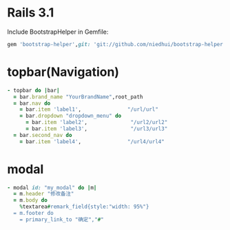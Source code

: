 # Rails 3.1
Include BootstrapHelper in Gemfile:

``` ruby
gem 'bootstrap-helper',git: 'git://github.com/niedhui/bootstrap-helper.git'
```

# topbar(Navigation)
``` ruby
- topbar do |bar|
  = bar.brand_name "YourBrandName",root_path
  = bar.nav do
    = bar.item 'label1',               "/url/url"
    = bar.dropdown "dropdown_menu" do
      = bar.item 'label2',              "/url2/url2"
      = bar.item 'label3',              "/url3/url3"
  = bar.second_nav do     
    = bar.item 'label4',               "/url4/url4"
```

# modal
``` ruby
- modal id: "my_modal" do |m| 
  = m.header "修改备注"
  = m.body do
    %textarea#remark_field{style:"width: 95%"}
  = m.footer do
    = primary_link_to "确定","#"
```